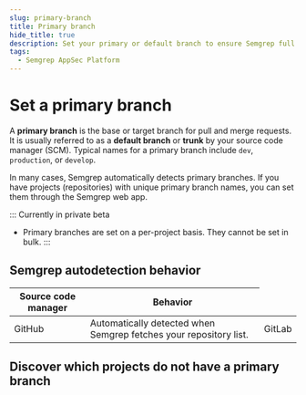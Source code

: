 ```yaml
---
slug: primary-branch
title: Primary branch
hide_title: true
description: Set your primary or default branch to ensure Semgrep full scans display accurate counts and deduplicated findings.
tags:
  - Semgrep AppSec Platform
---
```


# Set a primary branch

A **primary branch** is the base or target branch for pull and merge requests. It is usually referred to as a **default branch** or **trunk** by your source code manager (SCM). Typical names for a primary branch include `dev`, `production`, or `develop`.

In many cases, Semgrep automatically detects primary branches. If you have projects (repositories) with unique primary branch names, you can set them through the Semgrep web app.

:::
Currently in private beta
- Primary branches are set on a per-project basis. They cannot be set in bulk.
:::

## Semgrep autodetection behavior


| Source code manager | Behavior |
| -------  | ------ |
| GitHub         <td rowspan="2"> Automatically detected when Semgrep fetches your repository list. </td> | GitLab

## Discover which projects do not have a primary branch
